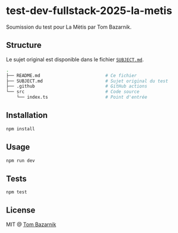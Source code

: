 # test-dev-fullstack-2025-la-metis

Soumission du test pour La Mètis par Tom Bazarnik.

## Structure

Le sujet original est disponible dans le fichier [`SUBJECT.md`](SUBJECT.md).

```sh
.
├── README.md                         # Ce fichier
├── SUBJECT.md                        # Sujet original du test
├── .github                           # GitHub actions
└── src                               # Code source
    └── index.ts                      # Point d'entrée
```

## Installation

```bash
npm install
```

## Usage

```bash
npm run dev
```

## Tests

```bash
npm test
```

## License

MIT @ [Tom Bazarnik](https://github.com/tommywalkie)

